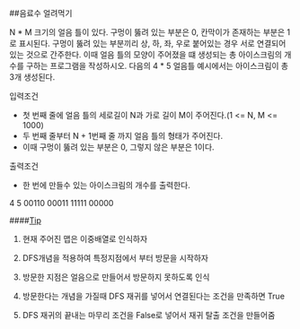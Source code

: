 ##음료수 얼려먹기

N * M 크기의 얼음 틀이 있다. 구멍이 뚫려 있는 부분은 0, 칸막이가 존재하는 부분은 1로 
표시된다. 구멍이 뚫려 있는 부분끼리 상, 하, 좌, 우로 붙어있는 경우 서로 연결되어있는 것으로 간주한다. 이때 얼음 틀의 모양이 주어졌을 떄 생성되는 총 아이스크림의 개수를 구하는 프로그램을 작성하시오. 다음의 4 * 5 얼음틀 예시에서는 아이스크림이 총 3개 생성된다.

입력조건
- 첫 번째 줄에 얼음 틀의 세로길이 N과 가로 길이 M이 주어진다.(1 <= N, M <= 1000)
- 두 번째 줄부터 N + 1번째 줄 까지 얼음 틀의 형태가 주어진다.
- 이때 구멍이 뚫려 있는 부분은 0, 그렇지 않은 부분은 1이다.

출력조건
- 한 번에 만들수 있는 아이스크림의 개수를 출력한다.

4 5
00110
00011
11111
00000


####<u>Tip</u>
1. 현재 주어진 맵은 이중배열로 인식하자

2. DFS개념을 적용하여 특정지점에서 부터 방문을 시작하자

3. 방문한 지점은 얼음으로 만들어서 방문하지 못하도록 인식

4. 방문한다는 개념을 가질때 DFS 재귀를 넣어서 연결된다는 조건을 만족하면 True

5. DFS 재귀의 끝내는 마무리 조건을 False로 넣어서 재귀 탈출 조건을 만들어줌